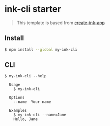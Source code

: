 # ink-cli starter

> This template is based from [create-ink-app](https://github.com/vadimdemedes/create-ink-app)

## Install

```bash
$ npm install --global my-ink-cli
```

## CLI

```
$ my-ink-cli --help

  Usage
    $ my-ink-cli

  Options
    --name  Your name

  Examples
    $ my-ink-cli --name=Jane
    Hello, Jane
```
